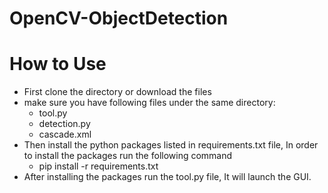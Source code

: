 # OpenCV-ObjectDetection

# How to Use
- First clone the directory or download the files
- make sure you have following files under the same directory: 
  - tool.py 
  - detection.py
  - cascade.xml
- Then install the python packages listed in requirements.txt file, In order to install the packages run the following command
  - pip install -r requirements.txt
- After installing the packages run the tool.py file, It will launch the GUI.
